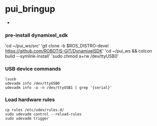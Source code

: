 # pui_bringup
-

### pre-install dynamixel_sdk 
'cd ~/pui_ws/src'
'git clone -b $ROS_DISTRO-devel https://github.com/ROBOTIS-GIT/DynamixelSDK'
'cd ~/pui_ws && colcon build --symlink-install'
'sudo chmod a+rw /dev/ttyUSB0'

### USB device commands
```
lsusb
udevadm info /dev/ttyUSB0
udevadm info -a -n /dev/ttyUSB1 | grep '{serial}'
```

### Load hardware rules
```
cp rules /etc/udev/rules.d/
sudo udevadm control --reload-rules
sudo udevadm trigger
```